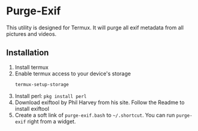 # Purge-Exif

This utility is designed for Termux. It will purge all exif metadata from all pictures and videos.

## Installation
1. Install termux
1. Enable termux access to your device's storage
	```bash
	termux-setup-storage
	```
1. Install perl: `pkg install perl`
1. Download exiftool by Phil Harvey from his site. Follow the Readme to install exiftool
1. Create a soft link of `purge-exif.bash` to `~/.shortcut`. You can run `purge-exif` right from a widget.

